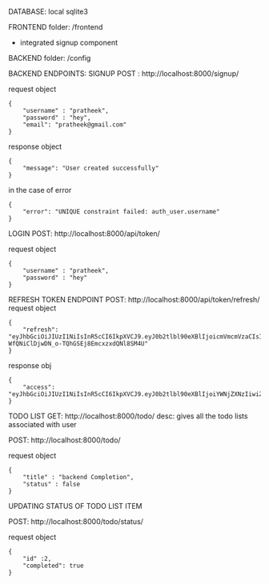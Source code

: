 DATABASE: local sqlite3

FRONTEND folder: /frontend

- integrated signup component

BACKEND folder: /config

BACKEND ENDPOINTS:
SIGNUP
POST : http://localhost:8000/signup/

request object

```
{
    "username" : "pratheek",
    "password" : "hey",
    "email": "pratheek@gmail.com"
}
```

response object

```
{
    "message": "User created successfully"
}
```

in the case of error

```
{
    "error": "UNIQUE constraint failed: auth_user.username"
}
```

LOGIN
POST: http://localhost:8000/api/token/

request object

```
{
    "username" : "pratheek",
    "password" : "hey"
}
```

REFRESH TOKEN ENDPOINT
POST: http://localhost:8000/api/token/refresh/
request object

```
{
    "refresh": "eyJhbGciOiJIUzI1NiIsInR5cCI6IkpXVCJ9.eyJ0b2tlbl90eXBlIjoicmVmcmVzaCIsImV4cCI6MTc1NTg1MjI1OSwiaWF0IjoxNzU1NzY1ODU5LCJqdGkiOiJhODk2MjliNGU0ZmU0ZmM1YTI2N2Y3YzQwZmNiM2VlZCIsInVzZXJfaWQiOiIzIn0.vJ53-WfQNiClDjwDN_o-TQhGSEj8EmcxzxdQNl8SM4U"
}
```

response obj

```
{
    "access": "eyJhbGciOiJIUzI1NiIsInR5cCI6IkpXVCJ9.eyJ0b2tlbl90eXBlIjoiYWNjZXNzIiwiZXhwIjoxNzU1NzY2NTk3LCJpYXQiOjE3NTU3NjYyOTcsImp0aSI6ImVmNDk1MmI2ZTZiNzQzODM4NTg0MDdiMWY3NDZiYmQzIiwidXNlcl9pZCI6IjMifQ.MJVP7e7jCjmUaoqsMvCGoQDF4xMoMunnxHzQ7S9z8GI"
}
```

TODO LIST
GET: http://localhost:8000/todo/
desc: gives all the todo lists associated with user

POST: http://localhost:8000/todo/

request object

```
{
    "title" : "backend Completion",
    "status" : false
}
```

UPDATING STATUS OF TODO LIST ITEM

POST: http://localhost:8000/todo/status/

request object

```
{
    "id" :2,
    "completed": true
}
```
